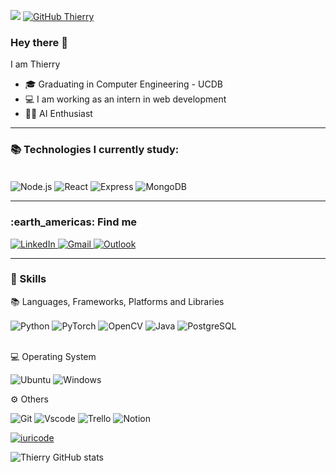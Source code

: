 ![](https://komarev.com/ghpvc/?username=Thierryvinicius&color=006bed)
[![GitHub Thierry]( https://img.shields.io/github/followers/VanessaSwerts?label=follow&style=social)](https://github.com/Thierryvinicius)


### Hey there 👋
I am Thierry

- 🎓 Graduating in Computer Engineering - UCDB
- 💻 I am working as an intern in web development
- 👨‍💻 AI Enthusiast
  
---
<h3> 📚 Technologies I currently study:</h3> 

<div style="display: inline_block"><br/>
    <img align="center" alt="Node.js" src="https://img.shields.io/badge/node.js-339933.svg?style=for-the-badge&logo=nodedotjs&logoColor=white" />
    <img align="center" alt="React" src="https://img.shields.io/badge/react-%2320232a.svg?style=for-the-badge&logo=react&logoColor=%2361DAFB" />
    <img align="center" alt="Express" src="https://img.shields.io/badge/express-%23404d59.svg?style=for-the-badge&logo=express&logoColor=white" />
    <img align="center" alt="MongoDB" src="https://img.shields.io/badge/mongodb-%2347A248.svg?style=for-the-badge&logo=mongodb&logoColor=white" />
</div>


--- 
<h3> :earth_americas: Find me </h3>
<a href="https://www.linkedin.com/in/thierry-vinicius/" target="_blank">
    <img alt="LinkedIn" src="https://img.shields.io/badge/LinkedIn-0077B5?style=for-the-badge&logo=linkedin&logoColor=white" />
</a>
<a href="mailto:thierryv3011@gmail.com">
    <img alt="Gmail" src="https://img.shields.io/badge/Gmail-333333?style=for-the-badge&logo=gmail&logoColor=red" />
</a>
<a href="mailto:thierry.vinicius@outlook.com">
    <img alt="Outlook" src="https://img.shields.io/badge/Outlook-0078D4?style=for-the-badge&logo=microsoft-outlook&logoColor=white" />
</a>

---

<h3>🚀 Skills  </h3>

📚 Languages, Frameworks, Platforms and Libraries
<div style="display: inline_block">
    <img align="center" alt="Python" src="https://img.shields.io/badge/python-%2336D7B7.svg?style=for-the-badge&logo=python&logoColor=white" />
    <img align="center" alt="PyTorch" src="https://img.shields.io/badge/PyTorch-%23EE4C2C.svg?style=for-the-badge&logo=pytorch&logoColor=white" />
    <img align="center" alt="OpenCV" src="https://img.shields.io/badge/OpenCV-%2300398D.svg?style=for-the-badge&logo=opencv&logoColor=white" />
    <img align="center" alt="Java" src="https://img.shields.io/badge/Java-%23F80000.svg?style=for-the-badge&logo=java&logoColor=white" />
    <img align="center" alt="PostgreSQL" src="https://img.shields.io/badge/PostgreSQL-%23316192.svg?style=for-the-badge&logo=postgresql&logoColor=white" />
</div>
<br>

💻 Operating System

![Ubuntu](https://img.shields.io/badge/Ubuntu-35495E?style=for-the-badge&logo=ubuntu&logoColor=2CA5E0)
![Windows](https://img.shields.io/badge/Windows-000?style=for-the-badge&logo=windows&logoColor=2CA5E0)

⚙️ Others

![Git](https://img.shields.io/badge/GIT-E44C30?style=for-the-badge&logo=git&logoColor=white)
![Vscode](https://img.shields.io/badge/Vscode-007ACC?style=for-the-badge&logo=visual-studio-code&logoColor=white)
![Trello](https://img.shields.io/badge/Trello-0052CC?style=for-the-badge&logo=trello&logoColor=white)
![Notion](https://img.shields.io/badge/Notion-000000?style=for-the-badge&logo=notion&logoColor=white)


[![iuricode](https://github-readme-stats.vercel.app/api/top-langs/?username=Thierryvinicius&hide=html&layout=compact&theme=dark)](https://github.com/thierryvinicius/)

![Thierry GitHub stats](https://github-readme-stats.vercel.app/api?username=thierryVinicius&show_icons=true&theme=dark)




